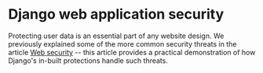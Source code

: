 # Django web application security

Protecting user data is an essential part of any website design. We previously explained some of the more common security threats in the article [Web security](https://developer.mozilla.org/en-US/docs/Web/Security) -- this article provides a practical demonstration of how Django's in-built protections handle such threats.